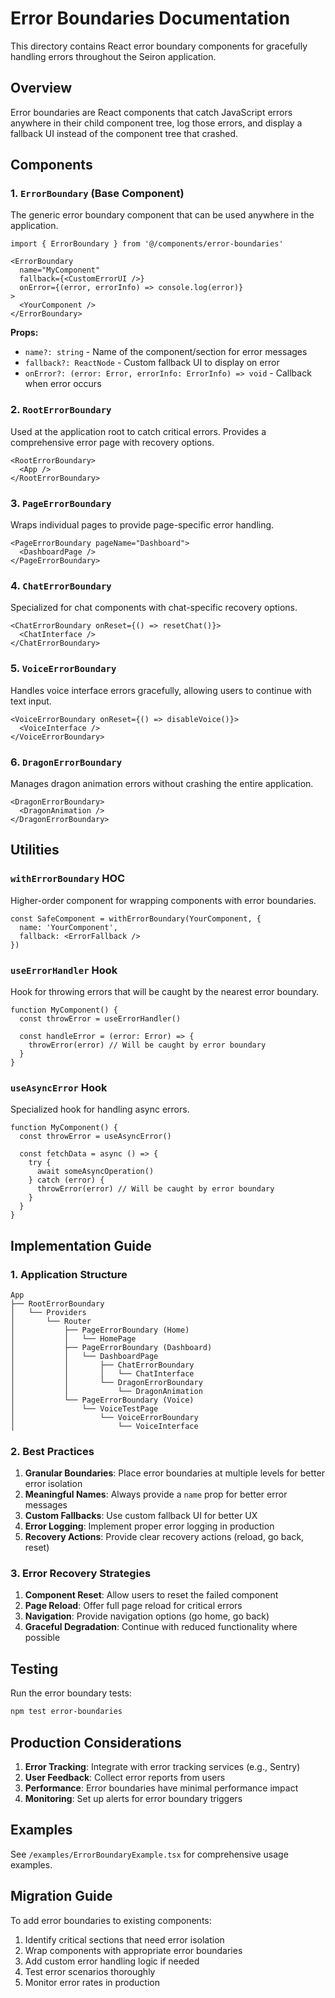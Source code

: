 # Error Boundaries Documentation

This directory contains React error boundary components for gracefully handling errors throughout the Seiron application.

## Overview

Error boundaries are React components that catch JavaScript errors anywhere in their child component tree, log those errors, and display a fallback UI instead of the component tree that crashed.

## Components

### 1. `ErrorBoundary` (Base Component)

The generic error boundary component that can be used anywhere in the application.

```tsx
import { ErrorBoundary } from '@/components/error-boundaries'

<ErrorBoundary
  name="MyComponent"
  fallback={<CustomErrorUI />}
  onError={(error, errorInfo) => console.log(error)}
>
  <YourComponent />
</ErrorBoundary>
```

**Props:**
- `name?: string` - Name of the component/section for error messages
- `fallback?: ReactNode` - Custom fallback UI to display on error
- `onError?: (error: Error, errorInfo: ErrorInfo) => void` - Callback when error occurs

### 2. `RootErrorBoundary`

Used at the application root to catch critical errors. Provides a comprehensive error page with recovery options.

```tsx
<RootErrorBoundary>
  <App />
</RootErrorBoundary>
```

### 3. `PageErrorBoundary`

Wraps individual pages to provide page-specific error handling.

```tsx
<PageErrorBoundary pageName="Dashboard">
  <DashboardPage />
</PageErrorBoundary>
```

### 4. `ChatErrorBoundary`

Specialized for chat components with chat-specific recovery options.

```tsx
<ChatErrorBoundary onReset={() => resetChat()}>
  <ChatInterface />
</ChatErrorBoundary>
```

### 5. `VoiceErrorBoundary`

Handles voice interface errors gracefully, allowing users to continue with text input.

```tsx
<VoiceErrorBoundary onReset={() => disableVoice()}>
  <VoiceInterface />
</VoiceErrorBoundary>
```

### 6. `DragonErrorBoundary`

Manages dragon animation errors without crashing the entire application.

```tsx
<DragonErrorBoundary>
  <DragonAnimation />
</DragonErrorBoundary>
```

## Utilities

### `withErrorBoundary` HOC

Higher-order component for wrapping components with error boundaries.

```tsx
const SafeComponent = withErrorBoundary(YourComponent, {
  name: 'YourComponent',
  fallback: <ErrorFallback />
})
```

### `useErrorHandler` Hook

Hook for throwing errors that will be caught by the nearest error boundary.

```tsx
function MyComponent() {
  const throwError = useErrorHandler()
  
  const handleError = (error: Error) => {
    throwError(error) // Will be caught by error boundary
  }
}
```

### `useAsyncError` Hook

Specialized hook for handling async errors.

```tsx
function MyComponent() {
  const throwError = useAsyncError()
  
  const fetchData = async () => {
    try {
      await someAsyncOperation()
    } catch (error) {
      throwError(error) // Will be caught by error boundary
    }
  }
}
```

## Implementation Guide

### 1. Application Structure

```
App
├── RootErrorBoundary
│   └── Providers
│       └── Router
│           ├── PageErrorBoundary (Home)
│           │   └── HomePage
│           ├── PageErrorBoundary (Dashboard)
│           │   └── DashboardPage
│           │       ├── ChatErrorBoundary
│           │       │   └── ChatInterface
│           │       └── DragonErrorBoundary
│           │           └── DragonAnimation
│           └── PageErrorBoundary (Voice)
│               └── VoiceTestPage
│                   └── VoiceErrorBoundary
│                       └── VoiceInterface
```

### 2. Best Practices

1. **Granular Boundaries**: Place error boundaries at multiple levels for better error isolation
2. **Meaningful Names**: Always provide a `name` prop for better error messages
3. **Custom Fallbacks**: Use custom fallback UI for better UX
4. **Error Logging**: Implement proper error logging in production
5. **Recovery Actions**: Provide clear recovery actions (reload, go back, reset)

### 3. Error Recovery Strategies

1. **Component Reset**: Allow users to reset the failed component
2. **Page Reload**: Offer full page reload for critical errors
3. **Navigation**: Provide navigation options (go home, go back)
4. **Graceful Degradation**: Continue with reduced functionality where possible

## Testing

Run the error boundary tests:

```bash
npm test error-boundaries
```

## Production Considerations

1. **Error Tracking**: Integrate with error tracking services (e.g., Sentry)
2. **User Feedback**: Collect error reports from users
3. **Performance**: Error boundaries have minimal performance impact
4. **Monitoring**: Set up alerts for error boundary triggers

## Examples

See `/examples/ErrorBoundaryExample.tsx` for comprehensive usage examples.

## Migration Guide

To add error boundaries to existing components:

1. Identify critical sections that need error isolation
2. Wrap components with appropriate error boundaries
3. Add custom error handling logic if needed
4. Test error scenarios thoroughly
5. Monitor error rates in production